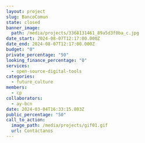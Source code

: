 ```yaml
---
layout: project
slug: BancoComun
state: closed
banner_image:
  path: /media/projects/3368131461_89a5d3f0ba_c.jpg
date_start: 2024-08-07T12:17:00.000Z
date_end: 2024-08-07T12:17:00.000Z
budget: "0"
private_percentage: "50"
looking_finance_percentage: "0"
services:
  - open-source-digital-tools
categories:
  - future_culture
members:
  - cp
collaborators:
  - ay-bcn
date: 2024-03-04T16:33:15.803Z
public_percentage: "50"
call_to_action:
  image_path: /media/projects/gif01.gif
  url: Contáctanos
---
```

